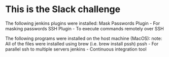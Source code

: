 # This is the Slack challenge

The following jenkins plugins were installed:
Mask Passwords Plugin - For masking passwords
SSH Plugin - To execute commands remotely over SSH

The following programs were installed on the host machine (MacOS):
note: All of the files were installed using brew (i.e. brew install pssh)
pssh - For parallel ssh to multiple servers
jenkins - Continuous integration tool
